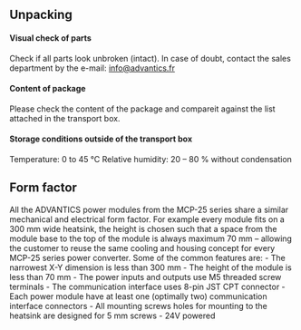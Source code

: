 
## Unpacking

#### Visual check of parts <!-- {docsify-ignore} -->
Check if all parts look unbroken (intact). In case of doubt, contact the sales department by the e-mail: info@advantics.fr

#### Content of package <!-- {docsify-ignore} -->
Please check the content of the package and compareit against the list attached in the transport box. 

#### Storage conditions outside of the transport box <!-- {docsify-ignore} -->
Temperature: 0 to 45 °C
Relative humidity: 20 – 80 % without condensation

<!--#### Safety and electrical insulation
The module live parts including output/input terminals are of IPXX protected.-->

## Form factor

All the ADVANTICS power modules from the MCP-25 series share a similar mechanical and electrical form factor. For example every module fits on a 300 mm wide heatsink, the height is chosen such that a space from the module base to the top of the module is always maximum 70 mm – allowing the customer to reuse the same cooling and housing concept for every MCP-25 series power converter.
Some of the common features are:
    - The narrowest X-Y dimension is less than 300 mm
    - The height of the module is less than 70 mm
    - The power inputs and outputs use M5 threaded screw terminals
    - The communication interface uses 8-pin JST CPT connector
    - Each power module have at least one (optimally two) communication interface connectors
    - All mounting screws holes for mounting to the heatsink are designed for 5 mm screws
    - 24V powered